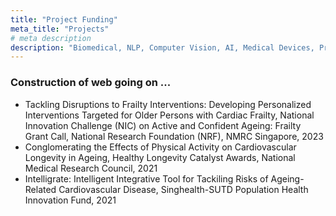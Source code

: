 ```yaml
---
title: "Project Funding"
meta_title: "Projects"
# meta description
description: "Biomedical, NLP, Computer Vision, AI, Medical Devices, Projects"
---
```



### Construction of web going on ...


- Tackling Disruptions to Frailty Interventions: Developing Personalized Interventions Targeted for Older Persons with Cardiac Frailty, National Innovation Challenge (NIC) on Active and Confident Ageing: Frailty Grant Call, National Research Foundation (NRF), NMRC Singapore, 2023
- Conglomerating the Effects of Physical Activity on Cardiovascular Longevity in Ageing, Healthy Longevity Catalyst Awards, National Medical Research Council, 2021
- Intelligrate: Intelligent Integrative Tool for Tackiling Risks of Ageing-Related Cardiovascular Disease, Singhealth-SUTD Population Health Innovation Fund, 2021


<!--
- Tackling Disruptions to Frailty Interventions: Developing Personalized Interventions Targeted for Older Persons with Cardiac Frailty, National Innovation Challenge (NIC) on Active and Confident Ageing: Frailty Grant Call, National Research Foundation (NRF), NMRC Singapore (4.7m), 2023-2038
- Intelligrate: Intelligent Integrative Tool for Tackiling Risks of Ageing-Related Cardiovascular Disease, Singhealth-SUTD Population Health Innovation Fund (100k), 2021-2022
- Conglomerating the Effects of Physical Activity on Cardiovascular Longevity in Ageing, Healthy Longevity Catalyst Awards, National Medical Research Council  (69.6K), 2021-2024
- Invited Co-PI, High Throughput Tissue-based Screening (HTTS): A Quantitative Approach to Increase Efficiency in Cancer Biomarkers Discovery and Translational Research, Joint Council Office Grant, Agency for Science, Technology and Research (1.0 mil), 1431AFG125, Jan 2015 – Dec 2017 
- Co-PI, Segmentation, Structural Reconstruction and Quantification of Right Ventricular Remodeling in Congenital Heart Disease for Clinical Decision-making and Treatment Planning, Biomedical Engineering Programme, ASTAR Grant (500k), SERC/BEP POC Grant 121-148-0003, Aug 2012 – Jul 2014 
- List item
- List item
- List item
-->
